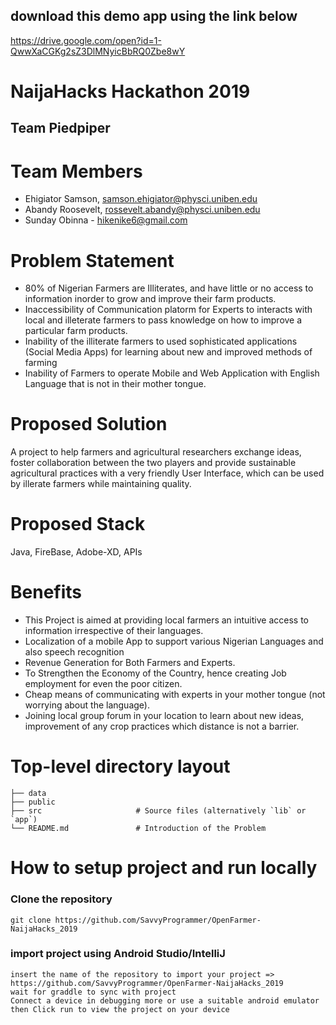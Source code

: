 
## download this demo app using the link below
https://drive.google.com/open?id=1-QwwXaCGKg2sZ3DlMNyicBbRQ0Zbe8wY

# NaijaHacks Hackathon 2019

## Team Piedpiper

# Team Members 

- Ehigiator Samson, samson.ehigiator@physci.uniben.edu 
- Abandy Roosevelt, rossevelt.abandy@physci.uniben.edu
- Sunday Obinna - hikenike6@gmail.com

# Problem Statement 
- 80% of Nigerian Farmers are Illiterates, and have little or no access to information inorder to grow and improve their farm products.
- Inaccessibility of Communication platorm for Experts to interacts with local and illeterate farmers to pass knowledge on how to improve a particular farm products.
- Inability of the illiterate farmers to used sophisticated applications (Social Media Apps) for learning about new and improved methods of farming
- Inability of Farmers to operate Mobile and Web Application with English Language that is not in their mother tongue.


# Proposed Solution 

A project to help farmers and agricultural researchers exchange ideas, foster collaboration between the two players and provide sustainable agricultural practices with a very friendly User Interface, which can be used by illerate farmers while maintaining 
quality.
 
# Proposed Stack

Java, FireBase, Adobe-XD, APIs

# Benefits
- This Project is aimed at providing local farmers an intuitive access to information irrespective of their languages.
- Localization of a mobile App to support various Nigerian Languages and also speech recognition
- Revenue Generation for Both Farmers and Experts.
- To Strengthen the Economy of the Country, hence creating Job employment for even the poor citizen.
- Cheap means of communicating with experts in your mother tongue (not worrying about the language).
- Joining local group forum in your location to learn about new ideas, improvement of any crop practices which distance is not a barrier.

# Top-level directory layout

    ├── data                    
    ├── public                  
    ├── src                     # Source files (alternatively `lib` or `app`)
    └── README.md               # Introduction of the Problem

# How to setup project and run locally

### Clone the repository 

```
git clone https://github.com/SavvyProgrammer/OpenFarmer-NaijaHacks_2019
```
### import project using Android Studio/IntelliJ 

```
insert the name of the repository to import your project => https://github.com/SavvyProgrammer/OpenFarmer-NaijaHacks_2019
wait for graddle to sync with project
Connect a device in debugging more or use a suitable android emulator
then Click run to view the project on your device
```

